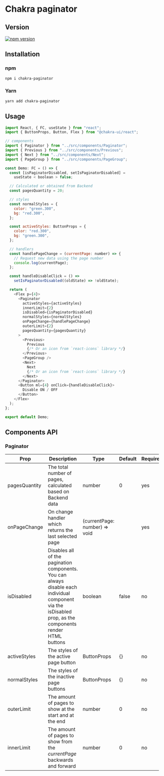 # Chakra paginator

## Version

[![npm version](https://badge.fury.io/js/chakra-paginator.svg)](https://badge.fury.io/js/chakra-paginator)

## Installation

### npm

```bash
npm i chakra-paginator
```

### Yarn

```bash
yarn add chakra-paginator
```

## Usage

```js
import React, { FC, useState } from "react";
import { ButtonProps, Button, Flex } from "@chakra-ui/react";

// components
import { Paginator } from "../src/components/Paginator";
import { Previous } from "../src/components/Previous";
import { Next } from "../src/components/Next";
import { PageGroup } from "../src/components/PageGroup";

const Demo: FC = () => {
  const [isPaginatorDisabled, setIsPaginatorDisabled] =
    useState < boolean > false;

  // Calculated or obtained from Backend
  const pagesQuantity = 20;

  // styles
  const normalStyles = {
    color: "green.300",
    bg: "red.300",
  };

  const activeStyles: ButtonProps = {
    color: "red.300",
    bg: "green.300",
  };

  // handlers
  const handlePageChange = (currentPage: number) => {
    // Request new data using the page number
    console.log(currentPage);
  };

  const handleDisableClick = () =>
    setIsPaginatorDisabled((oldState) => !oldState);

  return (
    <Flex p={4}>
      <Paginator
        activeStyles={activeStyles}
        innerLimit={2}
        isDisabled={isPaginatorDisabled}
        normalStyles={normalStyles}
        onPageChange={handlePageChange}
        outerLimit={2}
        pagesQuantity={pagesQuantity}
      >
        <Previous>
          Previous
          {/* Or an icon from `react-icons` library */}
        </Previous>
        <PageGroup />
        <Next>
          Next
          {/* Or an icon from `react-icons` library */}
        </Next>
      </Paginator>
      <Button ml={4} onClick={handleDisableClick}>
        Disable ON / OFF
      </Button>
    </Flex>
  );
};

export default Demo;
```

## Components API

### Paginator

| Prop          | Description                                                                                                                                                | Type                          | Default | Required |
| ------------- | ---------------------------------------------------------------------------------------------------------------------------------------------------------- | ----------------------------- | ------- | -------- |
| pagesQuantity | The total number of pages, calculated based on Backend data                                                                                                | number                        | 0       | yes      |
| onPageChange  | On change handler which returns the last selected page                                                                                                     | (currentPage: number) => void |         | yes      |
| isDisabled    | Disables all of the pagination components. You can always disable each individual component via the isDisabled prop, as the components render HTML buttons | boolean                       | false   | no       |
| activeStyles  | The styles of the active page button                                                                                                                       | ButtonProps                   | {}      | no       |
| normalStyles  | The styles of the inactive page buttons                                                                                                                    | ButtonProps                   | {}      | no       |
| outerLimit    | The amount of pages to show at the start and at the end                                                                                                    | number                        | 0       | no       |
| innerLimit    | The amount of pages to show from the _currentPage_ backwards and forward                                                                                   | number                        | 0       | no       |
